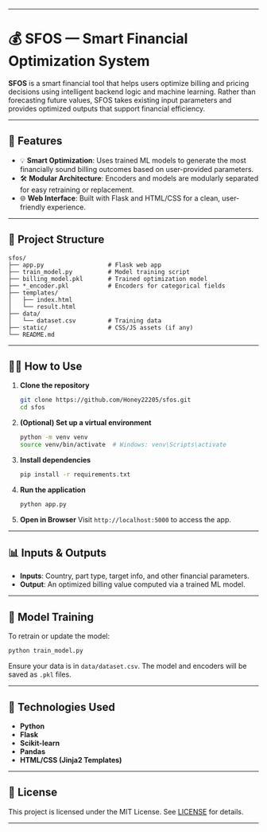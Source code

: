 
---

# 💰 SFOS — Smart Financial Optimization System

**SFOS** is a smart financial tool that helps users optimize billing and pricing decisions using intelligent backend logic and machine learning. Rather than forecasting future values, SFOS takes existing input parameters and provides optimized outputs that support financial efficiency.

---

## 🚀 Features

* 💡 **Smart Optimization**: Uses trained ML models to generate the most financially sound billing outcomes based on user-provided parameters.
* 🛠 **Modular Architecture**: Encoders and models are modularly separated for easy retraining or replacement.
* 🌐 **Web Interface**: Built with Flask and HTML/CSS for a clean, user-friendly experience.

---

## 📁 Project Structure

```
sfos/
├── app.py                  # Flask web app
├── train_model.py          # Model training script
├── billing_model.pkl       # Trained optimization model
├── *_encoder.pkl           # Encoders for categorical fields
├── templates/
│   ├── index.html
│   └── result.html
├── data/
│   └── dataset.csv         # Training data
├── static/                 # CSS/JS assets (if any)
└── README.md
```

---

## 🧑‍💻 How to Use

1. **Clone the repository**

   ```bash
   git clone https://github.com/Honey22205/sfos.git
   cd sfos
   ```

2. **(Optional) Set up a virtual environment**

   ```bash
   python -m venv venv
   source venv/bin/activate  # Windows: venv\Scripts\activate
   ```

3. **Install dependencies**

   ```bash
   pip install -r requirements.txt
   ```

4. **Run the application**

   ```bash
   python app.py
   ```

5. **Open in Browser**
   Visit `http://localhost:5000` to access the app.

---

## 📊 Inputs & Outputs

* **Inputs**: Country, part type, target info, and other financial parameters.
* **Output**: An optimized billing value computed via a trained ML model.

---

## 🧠 Model Training

To retrain or update the model:

```bash
python train_model.py
```

Ensure your data is in `data/dataset.csv`. The model and encoders will be saved as `.pkl` files.

---

## 🔧 Technologies Used

* **Python**
* **Flask**
* **Scikit-learn**
* **Pandas**
* **HTML/CSS (Jinja2 Templates)**

---

## 📄 License

This project is licensed under the MIT License. See [LICENSE](LICENSE) for details.

---
